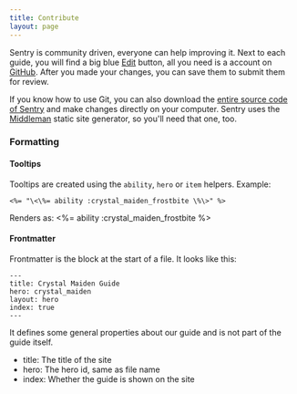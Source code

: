 ```yaml
---
title: Contribute
layout: page
---
```


Sentry is community driven, everyone can help improving it. Next to each guide,
you will find a big blue <a href="http://prose.io/#jgillich/sentry/edit/master/source/contribute.md" class="btn btn-info btn-xs">Edit</a> button, all you need
is a account on [GitHub](https://github.com). After you made your changes, you
can save them to submit them for review.

If you know how to use Git, you can also download the [entire source code of Sentry](https://github.com/jgillich/sentry)
and make changes directly on your computer. Sentry uses the [Middleman](https://middlemanapp.com)
static site generator, so you'll need that one, too.

### Formatting

#### Tooltips

Tooltips are created using the `ability`, `hero` or `item` helpers. Example:

    <%= "\<\%= ability :crystal_maiden_frostbite \%\>" %>

Renders as: <%= ability :crystal_maiden_frostbite %>

#### Frontmatter

Frontmatter is the block at the start of a file. It looks like this:

    ---
    title: Crystal Maiden Guide
    hero: crystal_maiden
    layout: hero
    index: true
    ---

It defines some general properties about our guide and is not part of the guide itself.

* title: The title of the site
* hero: The hero id, same as file name
* index: Whether the guide is shown on the site

